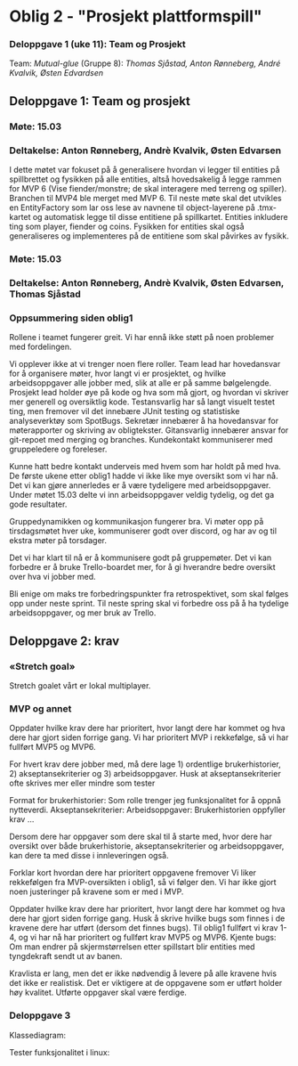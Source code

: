 # Oblig 2 - "Prosjekt plattformspill"
### Deloppgave 1 (uke 11): Team og Prosjekt
Team: *Mutual-glue* (Gruppe 8): *Thomas Sjåstad, Anton Rønneberg, André Kvalvik, Østen Edvardsen*

## Deloppgave 1: Team og prosjekt
### Møte: 15.03
### Deltakelse: Anton Rønneberg, Andrè Kvalvik, Østen Edvarsen
I dette møtet var fokuset på å generalisere hvordan vi legger til entities på spillbrettet og fysikken på alle entities, altså hovedsakelig å legge rammen for MVP 6 (Vise fiender/monstre; de skal interagere med terreng og spiller). Branchen til MVP4 ble merget med MVP 6. Til neste møte skal det utvikles en EntityFactory som lar oss lese av navnene til object-layerene på .tmx-kartet og automatisk legge til disse entitiene på spillkartet. Entities inkludere ting som player, fiender og coins. Fysikken for entities skal også generaliseres og implementeres på de entitiene som skal påvirkes av fysikk. 

### Møte: 15.03
### Deltakelse: Anton Rønneberg, Andrè Kvalvik, Østen Edvarsen, Thomas Sjåstad



### Oppsummering siden oblig1
Rollene i teamet fungerer greit. Vi har ennå ikke støtt på noen problemer med fordelingen. 

Vi opplever ikke at vi trenger noen flere roller. Team lead har hovedansvar for å organisere møter, hvor langt vi er prosjektet, og hvilke arbeidsoppgaver alle jobber med, slik at alle er på samme bølgelengde. Prosjekt lead holder øye på kode og hva som må gjort, og hvordan vi skriver mer generell og oversiktlig kode. Testansvarlig har så langt visuelt testet ting, men fremover vil det innebære JUnit testing og statistiske analyseverktøy som SpotBugs. Sekretær innebærer å ha hovedansvar for møterapporter og skriving av obligtekster. Gitansvarlig innebærer ansvar for git-repoet med merging og branches. Kundekontakt kommuniserer med gruppeledere og foreleser. 

Kunne hatt bedre kontakt underveis med hvem som har holdt på med hva. De første ukene etter oblig1 hadde vi ikke like mye oversikt som vi har nå. Det vi kan gjøre annerledes er å være tydeligere med arbeidsoppgaver. Under møtet 15.03 delte vi inn arbeidsoppgaver veldig tydelig, og det ga gode resultater. 

Gruppedynamikken og kommunikasjon fungerer bra. Vi møter opp på tirsdagsmøtet hver uke, kommuniserer godt over discord, og har av og til ekstra møter på torsdager. 

Det vi har klart til nå er å kommunisere godt på gruppemøter. Det vi kan forbedre er å bruke Trello-boardet mer, for å gi hverandre bedre oversikt over hva vi jobber med. 

Bli enige om maks tre forbedringspunkter fra retrospektivet, som skal følges opp under neste sprint.
Til neste spring skal vi forbedre oss på å ha tydelige arbeidsoppgaver, og mer bruk av Trello. 


## Deloppgave 2: krav
### «Stretch goal»
Stretch goalet vårt er lokal multiplayer. 

### MVP og annet
Oppdater hvilke krav dere har prioritert, hvor langt dere har kommet og hva dere har gjort siden forrige gang.
Vi har prioritert MVP i rekkefølge, så vi har fullført MVP5 og MVP6. 


For hvert krav dere jobber med, må dere lage 1) ordentlige brukerhistorier, 2) akseptansekriterier og 3) arbeidsoppgaver. Husk at akseptansekriterier ofte skrives mer eller mindre som tester

Format for brukerhistorier:
Som rolle trenger jeg funksjonalitet for å oppnå nytteverdi.
Akseptansekriterier:
Arbeidsoppgaver:
Brukerhistorien oppfyller krav …

Dersom dere har oppgaver som dere skal til å starte med, hvor dere har oversikt over både brukerhistorie, akseptansekriterier og arbeidsoppgaver, kan dere ta med disse i innleveringen også.


Forklar kort hvordan dere har prioritert oppgavene fremover
Vi liker rekkefølgen fra MVP-oversikten i oblig1, så vi følger den. Vi har ikke gjort noen justeringer på kravene som er med i MVP. 


Oppdater hvilke krav dere har prioritert, hvor langt dere har kommet og hva dere har gjort siden forrige gang.
Husk å skrive hvilke bugs som finnes i de kravene dere har utført (dersom det finnes bugs).
Til oblig1 fullført vi krav 1-4, og vi har nå har prioritert og fullført krav MVP5 og MVP6. 
Kjente bugs: Om man endrer på skjermstørrelsen etter spillstart blir entities med tyngdekraft sendt ut av banen. 

Kravlista er lang, men det er ikke nødvendig å levere på alle kravene hvis det ikke er realistisk. Det er viktigere at de oppgavene som er utført holder høy kvalitet. Utførte oppgaver skal være ferdige.


### Deloppgave 3
Klassediagram:

Tester funksjonalitet i linux: 


